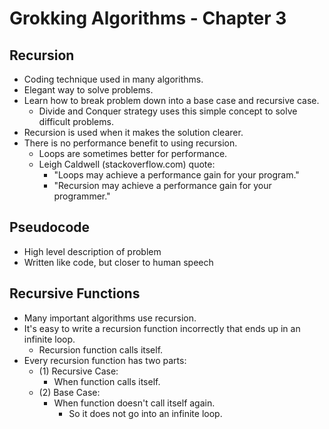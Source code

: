 # Grokking Algorithms - Chapter 3

## Recursion
  - Coding technique used in many algorithms.
  - Elegant way to solve problems.
  - Learn how to break problem down into a base case and recursive case.
    - Divide and Conquer strategy uses this simple concept to solve difficult problems.
  - Recursion is used when it makes the solution clearer.
  - There is no performance benefit to using recursion.
    - Loops are sometimes better for performance.
    - Leigh Caldwell (stackoverflow.com) quote:
      - "Loops may achieve a performance gain for your program."
      - "Recursion may achieve a performance gain for your programmer."  


## Pseudocode
  - High level description of problem
  - Written like code, but closer to human speech

## Recursive Functions
  - Many important algorithms use recursion.
  - It's easy to write a recursion function incorrectly that ends up in an infinite loop.
    - Recursion function calls itself.
  - Every recursion function has two parts:
    - (1) Recursive Case:
      - When function calls itself.
    - (2) Base Case:
      - When function doesn't call itself again.
        - So it does not go into an infinite loop.